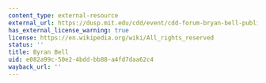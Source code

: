 ```yaml
---
content_type: external-resource
external_url: https://dusp.mit.edu/cdd/event/cdd-forum-bryan-bell-public-interest-design-design-98
has_external_license_warning: true
license: https://en.wikipedia.org/wiki/All_rights_reserved
status: ''
title: Byran Bell
uid: e082a99c-50e2-4bdd-bb88-a4fd7daa62c4
wayback_url: ''
---
```

